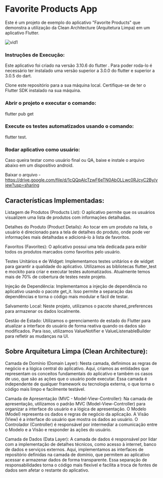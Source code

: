 # Favorite Products App

Este é um projeto de exemplo do aplicativo "Favorite Products" que demonstra a utilização da Clean Architecture (Arquitetura Limpa) em um aplicativo Flutter.

![vid1](https://github.com/DiegoSCastro/favorite_products/assets/66894278/79d52326-6508-46f8-a618-9bdab82178d4)

### Instruções de Execução:

Este aplicativo foi criado na versão 3.10.6 do flutter . Para poder roda-lo é necessário ter instalado uma versão superior a 3.0.0 do flutter e superior a 3.0.5 do dart.

Clone este repositório para a sua máquina local.
Certifique-se de ter o Flutter SDK instalado na sua máquina.

### Abrir o projeto e executar o comando:

flutter pub get

### Execute os testes automatizados usando o comando:

flutter test.

### Rodar aplicativo como usuário:

Caso queira testar como usuário final ou QA, baixe e instale o arquivo abaixo em um dispositivo android.

Baixar o arquivo - https://drive.google.com/file/d/1cQQpAlcTzwF6eTN0AbOLLwc0RJcyC2By/view?usp=sharing

## Características Implementadas:

Listagem de Produtos (Products List): O aplicativo permite que os usuários visualizem uma lista de produtos com informações detalhadas.

Detalhes do Produto (Product Details): Ao tocar em um produto na lista, o usuário é direcionado para a tela de detalhes do produto, onde pode ver informações mais detalhadas e adicioná-lo à lista de favoritos.

Favoritos (Favorites): O aplicativo possui uma tela dedicada para exibir todos os produtos marcados como favoritos pelo usuário.

Testes Unitários e de Widget: Implementamos testes unitários e de widget para garantir a qualidade do aplicativo. Utilizamos as bibliotecas flutter_test e mockito para criar e executar testes automatizados. Atualmente temos mais de 70% de cobertura de testes neste projeto.

Injeção de Dependência: Implementamos a injeção de dependência no aplicativo usando o pacote get_it. Isso permite a separação das dependências e torna o código mais modular e fácil de testar.

Salvamento Local: Neste projeto, utilizamos o pacote shared_preferences para armazenar os dados localmente.

Gestão de Estado: Utilizamos o gerenciamento de estado do Flutter para atualizar a interface do usuário de forma reativa quando os dados são modificados. Para isso, utilizamos ValueNotifier e ValueListenableBuilder para refletir as mudanças na UI.

## Sobre Arquitetura Limpa (Clean Architecture):

Camada de Domínio (Domain Layer): Nesta camada, definimos as regras de negócio e a lógica central do aplicativo. Aqui, criamos as entidades que representam os conceitos fundamentais do aplicativo e também os casos de uso, que são as ações que o usuário pode executar. Essa camada é independente de qualquer framework ou tecnologia externa, o que torna o código mais limpo e facilmente testável.

Camada de Apresentação (MVC - Model-View-Controller): Na camada de apresentação, utilizamos o padrão MVC (Model-View-Controller) para organizar a interface do usuário e a lógica de apresentação. O Modelo (Model) representa os dados e regras de negócio da aplicação. A Visão (View) é a interface do usuário que mostra os dados ao usuário. O Controlador (Controller) é responsável por intermediar a comunicação entre o Modelo e a Visão e responder às ações do usuário.

Camada de Dados (Data Layer): A camada de dados é responsável por lidar com a implementação de detalhes técnicos, como acesso à internet, banco de dados e serviços externos. Aqui, implementamos as interfaces de repositório definidas na camada de domínio, que permitem ao aplicativo acessar e armazenar dados de forma transparente. Essa separação de responsabilidades torna o código mais flexível e facilita a troca de fontes de dados sem afetar o restante do aplicativo.